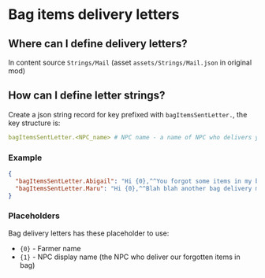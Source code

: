 # Bag items delivery letters

## Where can I define delivery letters?

In content source `Strings/Mail` (asset `assets/Strings/Mail.json` in original mod)

## How can I define letter strings?

Create a json string record for key prefixed with `bagItemsSentLetter.`, the key structure is:

```yaml
bagItemsSentLetter.<NPC_name> # NPC name - a name of NPC who delivers your forgot items in their bag
```

### Example

```json
{
  "bagItemsSentLetter.Abigail": "Hi {0},^^You forgot some items in my bag, so I've sent them back to you.^I had fun yesterday, I hope to see you again soon!^^    - {1}",
  "bagItemsSentLetter.Maru": "Hi {0},^^Blah blah another bag delivery message    - {1}"
}
```

### Placeholders

Bag delivery letters has these placeholder to use:

- `{0}` - Farmer name
- `{1}` - NPC display name (the NPC who deliver our forgotten items in bag)
